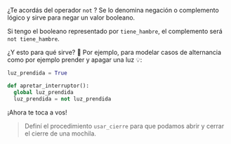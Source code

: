 ¿Te acordás del operador `not` ? Se lo denomina negación o complemento lógico y sirve para negar un valor booleano.

Si tengo el booleano representado por `tiene_hambre`, el complemento será `not tiene_hambre`.

¿Y esto para qué sirve? :thought_balloon: Por ejemplo, para modelar casos de alternancia como por ejemplo prender y apagar una luz :bulb::

```python
luz_prendida = True

def apretar_interruptor():
  global luz_prendida
  luz_prendida = not luz_prendida
```

¡Ahora te toca a vos!

> Definí el procedimiento `usar_cierre` para que podamos abrir y cerrar el cierre de una mochila.